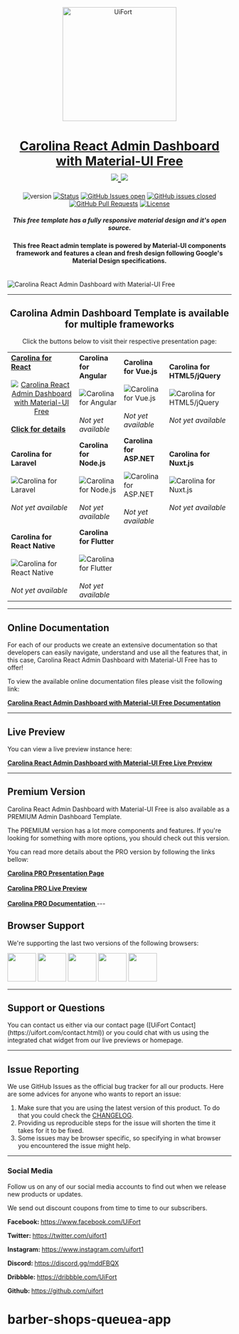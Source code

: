 <p align="center">
    <a href="https://uifort.com" title="UiFort.com">
        <img width=256px height=256px src="https://demo.uifort.com/github-static-assets/ui-fort-logo.png" alt="UiFort">
    </a>
</p>
<h1 align="center">
    <a href="https://uifort.com/template/carolina-react-admin-dashboard-material-ui-free">Carolina React Admin Dashboard with Material-UI Free</a>
    <br>
    <a href="https://twitter.com/intent/tweet?url=https://uifort.com/template/carolina-react-admin-dashboard-material-ui-free&text=Curious about the features? We&#39;ve set up a live preview for your viewing pleasure.">
        <img src="https://img.shields.io/twitter/url/http/shields.io.svg?style=social" />
    </a>
    <a href="https://twitter.com/uifort1">
        <img src="https://img.shields.io/twitter/follow/uifort1.svg?style=social&label=Follow" />
    </a>
</h1>
<div align="center">

  ![version](https://img.shields.io/badge/version-1.0.0-blue.svg)
  [![Status](https://img.shields.io/badge/status-active-success.svg)]() 
  [![GitHub Issues open](https://img.shields.io/github/issues/uifort/carolina-react-admin-dashboard-material-ui-free.svg)](https://github.com/uifort/carolina-react-admin-dashboard-material-ui-free/issues)
  [![GitHub issues closed](https://img.shields.io/github/issues-closed-raw/uifort/carolina-react-admin-dashboard-material-ui-free.svg?maxAge=2592000)](https://github.com/uifort/carolina-react-admin-dashboard-material-ui-free/issues?q=is%3Aissue+is%3Aclosed)
  [![GitHub Pull Requests](https://img.shields.io/github/issues-pr/uifort/carolina-react-admin-dashboard-material-ui-free.svg)](https://github.com/uifort/carolina-react-admin-dashboard-material-ui-free/pulls)
  [![License](https://img.shields.io/badge/license-UiFort-blue.svg)](/LICENSE)

</div>

<h5 align="center">This free template has a fully responsive material design and it&#39;s open source.</h5>

<h4 align="center">This free React admin template is powered by Material-UI components framework and features a clean and fresh design following Google&#39;s Material Design specifications.</h4>

<br />

<img src="https://demo.uifort.com/github-static-assets/carolina-react-admin-dashboard-material-ui-free.jpg" alt="Carolina React Admin Dashboard with Material-UI Free">

---

<h2 align="center">
    Carolina Admin Dashboard Template is available for multiple frameworks
</h2>

<p align="center">Click the buttons below to visit their respective presentation page:</p>

<table align="center">
    <tr>
        <td>
            <a align="center" href="https://uifort.com/template/carolina-react-admin-dashboard-material-ui-free" title="Click to visit the presentation page for Carolina React version">
                <b align="center">Carolina for React</b>
                <br><br>
                <img src="https://demo.uifort.com/github-static-assets/framework-logo/react-framework-logo.png" alt="Carolina React Admin Dashboard with Material-UI Free">
                <br><br>
                <b align="center">Click for details</b>
            </a>
        </td>
        <td>
            <b align="center">Carolina for Angular</b>
            <br><br>
            <img src="https://demo.uifort.com/github-static-assets/framework-logo/angular-framework-logo.png" alt="Carolina for Angular">
            <br><br>
            <i align="center">Not yet available</i>
        </td>
        <td>
            <b align="center">Carolina for Vue.js</b>
            <br><br>
            <img src="https://demo.uifort.com/github-static-assets/framework-logo/vue-framework-logo.png" alt="Carolina for Vue.js">
            <br><br>
            <i align="center">Not yet available</i>
        </td>
        <td>
            <b align="center">Carolina for HTML5/jQuery</b>
            <br><br>
            <img src="https://demo.uifort.com/github-static-assets/framework-logo/html-framework-logo.png" alt="Carolina for HTML5/jQuery">
            <br><br>
            <i align="center">Not yet available</i>
        </td>
    </tr>
    <tr>
        <td>
            <b align="center">Carolina for Laravel</b>
            <br><br>
            <img src="https://demo.uifort.com/github-static-assets/framework-logo/laravel-framework-logo.png" alt="Carolina for Laravel">
            <br><br>
            <i align="center">Not yet available</i>
        </td>
        <td>
            <b align="center">Carolina for Node.js</b>
            <br><br>
            <img src="https://demo.uifort.com/github-static-assets/framework-logo/nodejs-framework-logo.png" alt="Carolina for Node.js">
            <br><br>
            <i align="center">Not yet available</i>
        </td>
        <td>
            <b align="center">Carolina for ASP.NET</b>
            <br><br>
            <img src="https://demo.uifort.com/github-static-assets/framework-logo/asp-framework-logo.png" alt="Carolina for ASP.NET">
            <br><br>
            <i align="center">Not yet available</i>
        </td>
        <td>
            <b align="center">Carolina for Nuxt.js</b>
            <br><br>
            <img src="https://demo.uifort.com/github-static-assets/framework-logo/nuxtjs-framework-logo.png" alt="Carolina for Nuxt.js">
            <br><br>
            <i align="center">Not yet available</i>
        </td>
    </tr>
    <tr>
        <td>
            <b align="center">Carolina for React Native</b>
            <br><br>
            <img src="https://demo.uifort.com/github-static-assets/framework-logo/react-native-framework-logo.png" alt="Carolina for React Native">
            <br><br>
            <i align="center">Not yet available</i>
        </td>
        <td>
            <b align="center">Carolina for Flutter</b>
            <br><br>
            <img src="https://demo.uifort.com/github-static-assets/framework-logo/flutter-framework-logo.png" alt="Carolina for Flutter">
            <br><br>
            <i align="center">Not yet available</i>
        </td>
    </tr>
</table>

---

<h2>
    Online Documentation
</h2>

<p>For each of our products we create an extensive documentation so that developers can easily navigate, understand and use all the features that, in this case, Carolina React Admin Dashboard with Material-UI Free has to offer!</p>
<p>To view the available online documentation files please visit the following link:</p>
<b>
    <a href="https://docs.uifort.com/carolina-react-admin-dashboard-material-ui-free-docs" title="Click to view the online documentation for Carolina React Admin Dashboard with Material-UI Free">
        Carolina React Admin Dashboard with Material-UI Free Documentation
    </a>
</b>

---

<h2>
    Live Preview
</h2>

<p>You can view a live preview instance here:</p>
<b>
    <a href="https://demo.uifort.com/carolina-react-admin-dashboard-material-ui-free-demo" title="Click to view the live preview for Carolina React Admin Dashboard with Material-UI Free">
        Carolina React Admin Dashboard with Material-UI Free Live Preview
    </a>
</b>

---


<h2>
    Premium Version
</h2>

<p>Carolina React Admin Dashboard with Material-UI Free is also available as a PREMIUM Admin Dashboard Template.</p>
<p>The PREMIUM version has a lot more components and features. If you're looking for something with more options, you should check out this version.</p>
<p>
    You can read more details about the PRO version by following the links bellow:
</p>
<b>
    <a href="https://uifort.com/template/carolina-react-admin-dashboard-material-ui-pro" title="Click to view Carolina React Admin Dashboard with Material-UI Free Admin Dashboard Template PRO presentation page">
        Carolina PRO Presentation Page
    </a>
    <br><br>
    <a href="https://demo.uifort.com/carolina-react-admin-dashboard-material-ui-pro-demo" title="Click to view Carolina React Admin Dashboard with Material-UI Free Admin Dashboard Template PRO live preview">
        Carolina PRO Live Preview
    </a>
    <br><br>
    <a href="https://docs.uifort.com/carolina-react-admin-dashboard-material-ui-pro-docs" title="Click to view Carolina React Admin Dashboard with Material-UI Free Admin Dashboard Template PRO documentation">
        Carolina PRO Documentation
    </a>
</b>
---

<h2>
    Browser Support
</h2>
<p>
    We're supporting the last two versions of the following browsers:
</p>
<p>
<img src="https://demo.uifort.com/github-assets/browsers/chrome.png" width="64" height="64"> <img src="https://demo.uifort.com/github-assets/browsers/firefox.png" width="64" height="64"> <img src="https://demo.uifort.com/github-assets/browsers/edge.png" width="64" height="64"> <img src="https://demo.uifort.com/github-assets/browsers/safari.png" width="64" height="64"> <img src="https://demo.uifort.com/github-assets/browsers/opera.png" width="64" height="64">
</p>

---

<h2>
    Support or Questions
</h2>
<p>
    You can contact us either via our contact page ([UiFort Contact](https://uifort.com/contact.html)) or you could chat with us using the integrated chat widget from our live previews or homepage.
</p>

---

<h2>
    Issue Reporting
</h2>

<p>We use GitHub Issues as the official bug tracker for all our products. Here are some advices for anyone who wants to report an issue:</p>

1. Make sure that you are using the latest version of this product. To do that you could check the [CHANGELOG](./CHANGELOG.md).
2. Providing us reproducible steps for the issue will shorten the time it takes for it to be fixed.
3. Some issues may be browser specific, so specifying in what browser you encountered the issue might help.

---

### Social Media

<p>Follow us on any of our social media accounts to find out when we release new products or updates.</p>
<p>We send out discount coupons from time to time to our subscribers.</p>
<p><b>Facebook: </b><a href="https:&#x2F;&#x2F;www.facebook.com&#x2F;UiFort">https:&#x2F;&#x2F;www.facebook.com&#x2F;UiFort</a></p>
<p><b>Twitter: </b><a href="https:&#x2F;&#x2F;twitter.com&#x2F;uifort1">https:&#x2F;&#x2F;twitter.com&#x2F;uifort1</a></p>
<p><b>Instagram: </b><a href="https:&#x2F;&#x2F;www.instagram.com&#x2F;uifort1">https:&#x2F;&#x2F;www.instagram.com&#x2F;uifort1</a></p>
<p><b>Discord: </b><a href="https:&#x2F;&#x2F;discord.gg&#x2F;mddFBQX">https:&#x2F;&#x2F;discord.gg&#x2F;mddFBQX</a></p>
<p><b>Dribbble: </b><a href="https:&#x2F;&#x2F;dribbble.com&#x2F;UiFort">https:&#x2F;&#x2F;dribbble.com&#x2F;UiFort</a></p>
<p><b>Github: </b><a href="https:&#x2F;&#x2F;github.com&#x2F;uifort">https:&#x2F;&#x2F;github.com&#x2F;uifort</a></p>

# barber-shops-queuea-app
